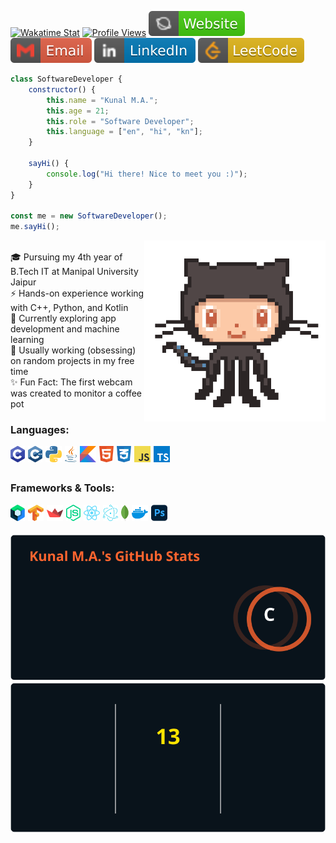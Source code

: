 [![Wakatime Stat](https://wakatime.com/badge/user/018df9ad-64cd-4551-9beb-ef560aba8275.svg)](https://wakatime.com/@018df9ad-64cd-4551-9beb-ef560aba8275)
[![Profile Views](https://komarev.com/ghpvc/?username=kunal-ma&color=blueviolet)](https://github.com/kunal-ma)
[![Website](badges/website.svg)](https://kunalma.pages.dev)
[![Email](badges/email.svg)](mailto:kunalma23@gmail.com)
[![LinkedIn](badges/linkedin.svg)](https://www.linkedin.com/in/kunal-ma)
[![LeetCode](badges/leetcode.svg)](https://www.leetcode.com/kunal-ma)

```js
class SoftwareDeveloper {
    constructor() {
        this.name = "Kunal M.A.";
        this.age = 21;
        this.role = "Software Developer";
        this.language = ["en", "hi", "kn"];
    }

    sayHi() {
        console.log("Hi there! Nice to meet you :)");
    }
}

const me = new SoftwareDeveloper();
me.sayHi();
```

<img align='right' width="290" src="images/animation.gif" >

<br>🎓 Pursuing my 4th year of B.Tech IT at Manipal University Jaipur
<br>⚡ Hands-on experience working with C++, Python, and Kotlin
<br>🧪 Currently exploring app development and machine learning
<br>🌱 Usually working (obsessing) on random projects in my free time
<br>✨ Fun Fact: The first webcam was created to monitor a coffee pot

### Languages:

<img align="left" height=26px style="padding-right:5px" title="C" src="icons/c.png" />
<img align="left" height=26px style="padding-right:5px" title="C++" src="icons/cplusplus.png" />
<img align="left" height=26px style="padding-right:5px" title="Python" src="icons/python.png" />
<img align="left" height=26px style="padding-right:5px" title="Java" src="icons/java.png" />
<img align="left" height=26px style="padding-right:5px" title="Kotlin" src="icons/kotlin.png" />
<img align="left" height=26px style="padding-right:5px" title="HTML" src="icons/html.png" />
<img align="left" height=26px style="padding-right:5px" title="CSS" src="icons/css.png" />
<img align="left" height=26px style="padding-right:5px" title="JavaScript" src="icons/javascript.png" />
<img align="left" height=26px style="padding-right:5px" title="TypeScript" src="icons/typescript.png" />

<br><br>

### Frameworks & Tools:

<img align="left" height=26px style="padding-right:5px" title="Jetpack Compose" src="icons/jetpack.png" />
<img align="left" height=26px style="padding-right:5px" title="TensorFlow" src="icons/tensorflow.png" />
<img align="left" height=26px style="padding-right:5px" title="Streamlit" src="icons/streamlit.png" />
<img align="left" height=26px style="padding-right:5px" title="Node.js" src="icons/nodejs.png" />
<img align="left" height=26px style="padding-right:5px" title="React.js" src="icons/reactjs.png" />
<img align="left" height=26px style="padding-right:5px" title="Electron" src="icons/electron.png" />
<img align="left" height=26px style="padding-right:5px" title="MongoDB" src="icons/mongodb.png" />
<img align="left" height=26px style="padding-right:5px" title="Docker" src="icons/docker.png" />
<img align="left" height=26px style="padding-right:5px" title="Photoshop" src="icons/photoshop.png" />

<br><br>

![GitHub Stats](statistics/github.svg)
![GitHub Streak](statistics/streak.svg)
